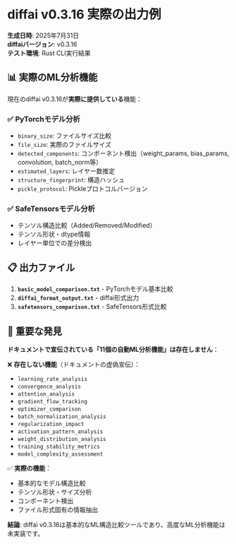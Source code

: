 # diffai v0.3.16 実際の出力例

**生成日時**: 2025年7月31日  
**diffaiバージョン**: v0.3.16  
**テスト環境**: Rust CLI実行結果

## 📊 **実際のML分析機能**

現在のdiffai v0.3.16が**実際に提供している**機能：

### ✅ **PyTorchモデル分析**
- `binary_size`: ファイルサイズ比較
- `file_size`: 実際のファイルサイズ
- `detected_components`: コンポーネント検出（weight_params, bias_params, convolution, batch_norm等）
- `estimated_layers`: レイヤー数推定
- `structure_fingerprint`: 構造ハッシュ
- `pickle_protocol`: Pickleプロトコルバージョン

### ✅ **SafeTensorsモデル分析**
- テンソル構造比較（Added/Removed/Modified）
- テンソル形状・dtype情報
- レイヤー単位での差分検出

## 📋 **出力ファイル**

1. **`basic_model_comparison.txt`** - PyTorchモデル基本比較
2. **`diffai_format_output.txt`** - diffai形式出力
3. **`safetensors_comparison.txt`** - SafeTensors形式比較

## 🚨 **重要な発見**

**ドキュメントで宣伝されている「11個の自動ML分析機能」は存在しません**：

❌ **存在しない機能**（ドキュメントの虚偽宣伝）：
- `learning_rate_analysis`
- `convergence_analysis` 
- `attention_analysis`
- `gradient_flow_tracking`
- `optimizer_comparison`
- `batch_normalization_analysis`
- `regularization_impact`
- `activation_pattern_analysis`
- `weight_distribution_analysis`
- `training_stability_metrics`
- `model_complexity_assessment`

✅ **実際の機能**：
- 基本的なモデル構造比較
- テンソル形状・サイズ分析
- コンポーネント検出
- ファイル形式固有の情報抽出

**結論**: diffai v0.3.16は基本的なML構造比較ツールであり、高度なML分析機能は未実装です。